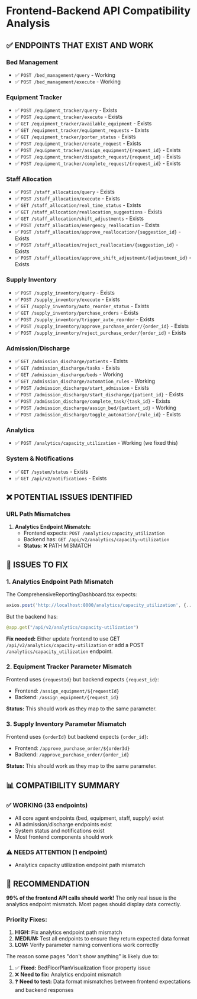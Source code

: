 # Frontend-Backend API Compatibility Analysis

## ✅ ENDPOINTS THAT EXIST AND WORK

### Bed Management
- ✅ `POST /bed_management/query` - Working
- ✅ `POST /bed_management/execute` - Working

### Equipment Tracker  
- ✅ `POST /equipment_tracker/query` - Exists
- ✅ `POST /equipment_tracker/execute` - Exists
- ✅ `GET /equipment_tracker/available_equipment` - Exists
- ✅ `GET /equipment_tracker/equipment_requests` - Exists
- ✅ `GET /equipment_tracker/porter_status` - Exists
- ✅ `POST /equipment_tracker/create_request` - Exists
- ✅ `POST /equipment_tracker/assign_equipment/{request_id}` - Exists
- ✅ `POST /equipment_tracker/dispatch_request/{request_id}` - Exists
- ✅ `POST /equipment_tracker/complete_request/{request_id}` - Exists

### Staff Allocation
- ✅ `POST /staff_allocation/query` - Exists
- ✅ `POST /staff_allocation/execute` - Exists
- ✅ `GET /staff_allocation/real_time_status` - Exists
- ✅ `GET /staff_allocation/reallocation_suggestions` - Exists
- ✅ `GET /staff_allocation/shift_adjustments` - Exists
- ✅ `POST /staff_allocation/emergency_reallocation` - Exists
- ✅ `POST /staff_allocation/approve_reallocation/{suggestion_id}` - Exists
- ✅ `POST /staff_allocation/reject_reallocation/{suggestion_id}` - Exists
- ✅ `POST /staff_allocation/approve_shift_adjustment/{adjustment_id}` - Exists

### Supply Inventory
- ✅ `POST /supply_inventory/query` - Exists
- ✅ `POST /supply_inventory/execute` - Exists
- ✅ `GET /supply_inventory/auto_reorder_status` - Exists
- ✅ `GET /supply_inventory/purchase_orders` - Exists
- ✅ `POST /supply_inventory/trigger_auto_reorder` - Exists
- ✅ `POST /supply_inventory/approve_purchase_order/{order_id}` - Exists
- ✅ `POST /supply_inventory/reject_purchase_order/{order_id}` - Exists

### Admission/Discharge
- ✅ `GET /admission_discharge/patients` - Exists
- ✅ `GET /admission_discharge/tasks` - Exists
- ✅ `GET /admission_discharge/beds` - Working
- ✅ `GET /admission_discharge/automation_rules` - Working
- ✅ `POST /admission_discharge/start_admission` - Exists
- ✅ `POST /admission_discharge/start_discharge/{patient_id}` - Exists
- ✅ `POST /admission_discharge/complete_task/{task_id}` - Exists
- ✅ `POST /admission_discharge/assign_bed/{patient_id}` - Working
- ✅ `POST /admission_discharge/toggle_automation/{rule_id}` - Exists

### Analytics
- ✅ `POST /analytics/capacity_utilization` - Working (we fixed this)

### System & Notifications
- ✅ `GET /system/status` - Exists
- ✅ `GET /api/v2/notifications` - Exists

## ❌ POTENTIAL ISSUES IDENTIFIED

### URL Path Mismatches
1. **Analytics Endpoint Mismatch:**
   - Frontend expects: `POST /analytics/capacity_utilization`
   - Backend has: `GET /api/v2/analytics/capacity-utilization` 
   - **Status:** ❌ PATH MISMATCH

## 🔧 ISSUES TO FIX

### 1. Analytics Endpoint Path Mismatch
The ComprehensiveReportingDashboard.tsx expects:
```javascript
axios.post('http://localhost:8000/analytics/capacity_utilization', {...})
```

But the backend has:
```python
@app.get("/api/v2/analytics/capacity-utilization")
```

**Fix needed:** Either update frontend to use GET `/api/v2/analytics/capacity-utilization` or add a POST `/analytics/capacity_utilization` endpoint.

### 2. Equipment Tracker Parameter Mismatch
Frontend uses `{requestId}` but backend expects `{request_id}`:
- Frontend: `/assign_equipment/${requestId}`
- Backend: `/assign_equipment/{request_id}`

**Status:** This should work as they map to the same parameter.

### 3. Supply Inventory Parameter Mismatch  
Frontend uses `{orderId}` but backend expects `{order_id}`:
- Frontend: `/approve_purchase_order/${orderId}`
- Backend: `/approve_purchase_order/{order_id}`

**Status:** This should work as they map to the same parameter.

## 📊 COMPATIBILITY SUMMARY

### ✅ **WORKING** (33 endpoints)
- All core agent endpoints (bed, equipment, staff, supply) exist
- All admission/discharge endpoints exist  
- System status and notifications exist
- Most frontend components should work

### ⚠️ **NEEDS ATTENTION** (1 endpoint)
- Analytics capacity utilization endpoint path mismatch

## 🚀 RECOMMENDATION

**99% of the frontend API calls should work!** The only real issue is the analytics endpoint mismatch. Most pages should display data correctly.

### Priority Fixes:
1. **HIGH:** Fix analytics endpoint path mismatch
2. **MEDIUM:** Test all endpoints to ensure they return expected data format
3. **LOW:** Verify parameter naming conventions work correctly

The reason some pages "don't show anything" is likely due to:
1. ✅ **Fixed:** BedFloorPlanVisualization floor property issue
2. ❌ **Need to fix:** Analytics endpoint mismatch  
3. ❓ **Need to test:** Data format mismatches between frontend expectations and backend responses

